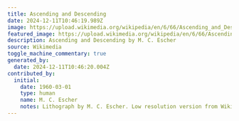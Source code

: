 ```yaml
---
title: Ascending and Descending
date: 2024-12-11T10:46:19.989Z
image: https://upload.wikimedia.org/wikipedia/en/6/66/Ascending_and_Descending.jpg
featured_image: https://upload.wikimedia.org/wikipedia/en/6/66/Ascending_and_Descending.jpg
description: Ascending and Descending by M. C. Escher
source: Wikimedia
toggle_machine_commentary: true
generated_by:
  date: 2024-12-11T10:46:20.004Z
contributed_by:
  initial:
    date: 1960-03-01
    type: human
    name: M. C. Escher
    notes: Lithograph by M. C. Escher. Low resolution version from Wikimedia.
---
```

